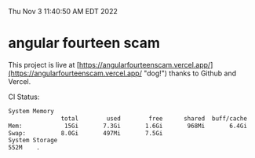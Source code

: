 Thu Nov  3 11:40:50 AM EDT 2022

# angular fourteen scam


This project is live at [https://angularfourteenscam.vercel.app/](https://angularfourteenscam.vercel.app/ "dog!") thanks to Github and Vercel.

CI Status: 

```bash
System Memory
               total        used        free      shared  buff/cache   available
Mem:            15Gi       7.3Gi       1.6Gi       968Mi       6.4Gi       6.7Gi
Swap:          8.0Gi       497Mi       7.5Gi
System Storage
552M	.
